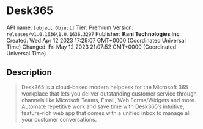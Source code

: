 # Desk365
API name: `[object Object]`
Tier: Premium
Version: `releases/v1.0.1636\1.0.1636.3297`
Publisher: **Kani Technologies Inc**
Created: Wed Apr 12 2023 17:29:07 GMT+0000 (Coordinated Universal Time)
Changed: Fri May 12 2023 21:07:52 GMT+0000 (Coordinated Universal Time)

## Description
> Desk365 is a cloud-based modern helpdesk for the Microsoft 365 workplace that lets you deliver outstanding customer service through channels like Microsoft Teams, Email, Web Forms/Widgets and more. Automate repetitive work and save time with Desk365’s intuitive, feature-rich web app that comes with a unified inbox to manage all your customer conversations.

